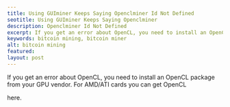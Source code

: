 ```yaml
---
title: Using GUIminer Keeps Saying Openclminer Id Not Defined
seotitle: Using GUIminer Keeps Saying Openclminer
description: Openclminer Id Not Defined
excerpt: If you get an error about OpenCL, you need to install an OpenCL package from your GPU vendor.
keywords: bitcoin mining, bitcoin miner
alt: bitcoin mining
featured: 
layout: post
---
```


<p>If you get an error about OpenCL, you need to install an OpenCL package from your GPU vendor. For AMD/ATI cards you can get OpenCL<p> here.
